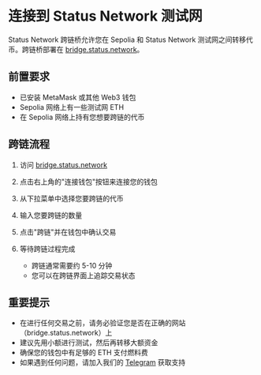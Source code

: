 # 连接到 Status Network 测试网

Status Network 跨链桥允许您在 Sepolia 和 Status Network 测试网之间转移代币。跨链桥部署在 [bridge.status.network](https://bridge.status.network)。

## 前置要求

- 已安装 MetaMask 或其他 Web3 钱包
- Sepolia 网络上有一些测试网 ETH
- 在 Sepolia 网络上持有您想要跨链的代币

## 跨链流程

1. 访问 [bridge.status.network](https://bridge.status.network)

2. 点击右上角的"连接钱包"按钮来连接您的钱包

3. 从下拉菜单中选择您要跨链的代币

4. 输入您要跨链的数量

5. 点击"跨链"并在钱包中确认交易

6. 等待跨链过程完成
   - 跨链通常需要约 5-10 分钟
   - 您可以在跨链界面上追踪交易状态

## 重要提示

- 在进行任何交易之前，请务必验证您是否在正确的网站（bridge.status.network）上
- 建议先用小额进行测试，然后再转移大额资金
- 确保您的钱包中有足够的 ETH 支付燃料费
- 如果遇到任何问题，请加入我们的 [Telegram](https://t.me) 获取支持
